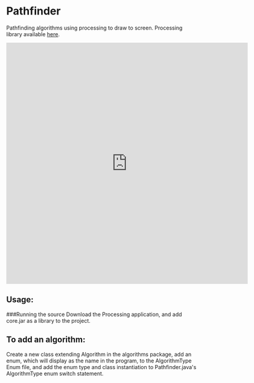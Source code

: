 Pathfinder
==========

Pathfinding algorithms using processing to draw to screen. Processing library available [here](https://processing.org).

<iframe src='https://gfycat.com/ifr/CleverLiquidApisdorsatalaboriosa' frameborder='0' scrolling='no' width='640' height='640' allowfullscreen></iframe>

Usage:
------
###Running the source
Download the Processing application, and add core.jar as a library to the project.

To add an algorithm:
--------------------
Create a new class extending Algorithm in the algorithms package, add an enum, which will display as the name in the program, to the AlgorithmType Enum file, and add the enum type and class instantiation to Pathfinder.java's AlgorithmType enum switch statement.
